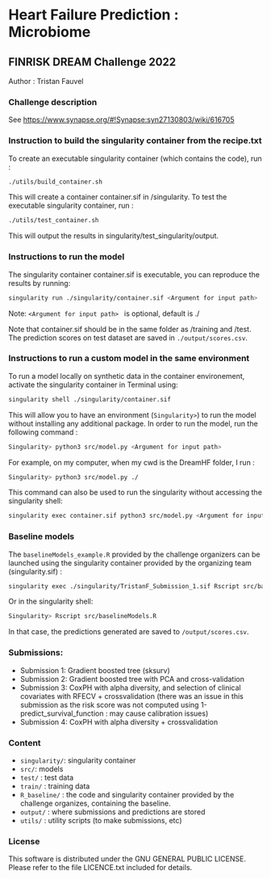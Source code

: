 # Heart Failure Prediction : Microbiome
## FINRISK DREAM Challenge 2022

Author : Tristan Fauvel

### Challenge description

See <https://www.synapse.org/#!Synapse:syn27130803/wiki/616705>


### Instruction to build the singularity container from the recipe.txt

To create an executable singularity container (which contains the code), run :

```bash
./utils/build_container.sh
```

This will create a container container.sif in /singularity.
To test the executable singularity container, run :

```bash
./utils/test_container.sh
```

This will output the results in singularity/test_singularity/output.

### Instructions to run the model

The singularity container container.sif is executable, you can reproduce the results by running:

```bash
singularity run ./singularity/container.sif <Argument for input path>
```

Note: `<Argument for input path> ` is optional, default is ./


Note that container.sif should be in the same folder as /training and /test.
The prediction scores on test dataset are saved in `./output/scores.csv`.
### Instructions to run a custom model in the same environment

To run a model locally on synthetic data in the container environement, activate the singularity container in Terminal using:

```bash
singularity shell ./singularity/container.sif
```

This will allow you to have an environment (`Singularity>`) to run the model without installing any additional package.
In order to run the model, run the following command :

```bash
Singularity> python3 src/model.py <Argument for input path>
```

For example, on my computer, when my cwd is the DreamHF folder, I run :

```bash
Singularity> python3 src/model.py ./
```

This command can also be used to run the singularity without accessing the singularity shell:

```bash
singularity exec container.sif python3 src/model.py <Argument for input path>
```
### Baseline models

The `baselineModels_example.R` provided by the challenge organizers can be launched using the singularity container provided by the organizing team (singularity.sif) :  

```bash
singularity exec ./singularity/TristanF_Submission_1.sif Rscript src/baselineModels.R
```

Or in the singularity shell:

```bash
Singularity> Rscript src/baselineModels.R
```

In that case, the predictions generated are saved to `/output/scores.csv`.

### Submissions:

- Submission 1: Gradient boosted tree (sksurv)
- Submission 2: Gradient boosted tree with PCA and cross-validation
- Submission 3: CoxPH with alpha diversity, and selection of clinical covariates with RFECV + crossvalidation (there was an issue in this submission as the risk score was not computed using 1-predict_survival_function : may cause calibration issues)
- Submission 4: CoxPH with alpha diversity + crossvalidation

### Content

- `singularity/`: singularity container
- `src/`: models
- `test/` : test data
- `train/` : training data
- `R_baseline/` : the code and singularity container provided by the challenge organizes, containing the baseline.
- `output/` : where submissions and predictions are stored
- `utils/` : utility scripts (to make submissions, etc)

### License

This software is distributed under the GNU GENERAL PUBLIC LICENSE. Please refer to the file LICENCE.txt included for details.
